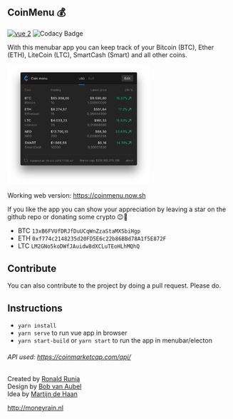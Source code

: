 ## CoinMenu :moneybag:


[![vue 2](https://img.shields.io/badge/vue-2-42b983.svg)](https://vuejs.org)
![Codacy Badge](https://api.codacy.com/project/badge/Grade/fd38be335a554ce08a6752dab1100cd3)


With this menubar app you can keep track of your Bitcoin (BTC), Ether (ETH), LiteCoin (LTC), SmartCash (Smart) and all other coins.

<img src="https://raw.githubusercontent.com/RonaldR/CoinMenu/master/screenshot.png" width="320">

Working web version:
https://coinmenu.now.sh


If you like the app you can show your appreciation by leaving a star on the github repo or donating some crypto 😉🚀   


- BTC `13xB6FVUfDRJfDuUCqWnZzaStaMXSbiHgp`
- ETH `0xf774c2148235d20FD5E6c22b86BBd78A1f5E872F`
- LTC `LM2GNo5koDWfJAuidw8dXCLuTEoHLhMQhQ`


## Contribute

You can also contribute to the project by doing a pull request. Please do.  

## Instructions

- `yarn install`
- `yarn serve` to run vue app in browser
- `yarn start-build` or `yarn start` to run the app in menubar/electon

###### API used: https://coinmarketcap.com/api/  

Created by [Ronald Runia](https://github.com/RonaldR)  
Design by [Bob van Aubel](https://github.com/bobvaubel)  
Idea by [Martijn de Haan](https://github.com/martijndeh)  

http://moneyrain.nl
